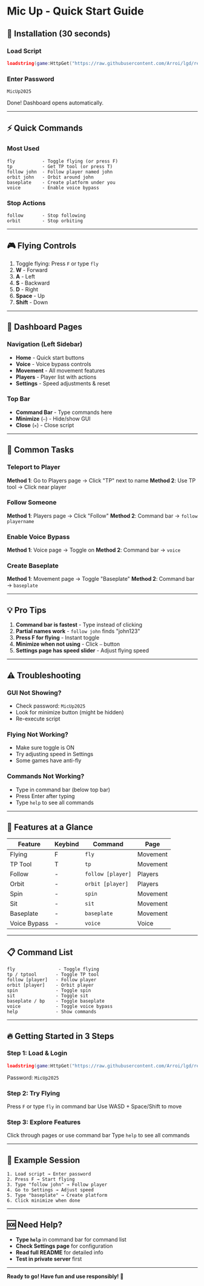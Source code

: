 # Mic Up - Quick Start Guide

## 🚀 Installation (30 seconds)

### Load Script
```lua
loadstring(game:HttpGet("https://raw.githubusercontent.com/Arroi/lgd/refs/heads/main/MicUp_Dashboard.lua"))()
```

### Enter Password
```
MicUp2025
```

Done! Dashboard opens automatically.

---

## ⚡ Quick Commands

### Most Used
```
fly          - Toggle flying (or press F)
tp           - Get TP tool (or press T)
follow john  - Follow player named john
orbit john   - Orbit around john
baseplate    - Create platform under you
voice        - Enable voice bypass
```

### Stop Actions
```
follow       - Stop following
orbit        - Stop orbiting
```

---

## 🎮 Flying Controls

1. Toggle flying: Press `F` or type `fly`
2. **W** - Forward
3. **A** - Left
4. **S** - Backward
5. **D** - Right
6. **Space** - Up
7. **Shift** - Down

---

## 📱 Dashboard Pages

### Navigation (Left Sidebar)
- **Home** - Quick start buttons
- **Voice** - Voice bypass controls
- **Movement** - All movement features
- **Players** - Player list with actions
- **Settings** - Speed adjustments & reset

### Top Bar
- **Command Bar** - Type commands here
- **Minimize** (`—`) - Hide/show GUI
- **Close** (`✕`) - Close script

---

## 🎯 Common Tasks

### Teleport to Player
**Method 1**: Go to Players page → Click "TP" next to name
**Method 2**: Use TP tool → Click near player

### Follow Someone
**Method 1**: Players page → Click "Follow"
**Method 2**: Command bar → `follow playername`

### Enable Voice Bypass
**Method 1**: Voice page → Toggle on
**Method 2**: Command bar → `voice`

### Create Baseplate
**Method 1**: Movement page → Toggle "Baseplate"
**Method 2**: Command bar → `baseplate`

---

## 💡 Pro Tips

1. **Command bar is fastest** - Type instead of clicking
2. **Partial names work** - `follow john` finds "john123"
3. **Press F for flying** - Instant toggle
4. **Minimize when not using** - Click `—` button
5. **Settings page has speed slider** - Adjust flying speed

---

## ⚠️ Troubleshooting

### GUI Not Showing?
- Check password: `MicUp2025`
- Look for minimize button (might be hidden)
- Re-execute script

### Flying Not Working?
- Make sure toggle is ON
- Try adjusting speed in Settings
- Some games have anti-fly

### Commands Not Working?
- Type in command bar (below top bar)
- Press Enter after typing
- Type `help` to see all commands

---

## 🎨 Features at a Glance

| Feature | Keybind | Command | Page |
|---------|---------|---------|------|
| Flying | F | `fly` | Movement |
| TP Tool | T | `tp` | Movement |
| Follow | - | `follow [player]` | Players |
| Orbit | - | `orbit [player]` | Players |
| Spin | - | `spin` | Movement |
| Sit | - | `sit` | Movement |
| Baseplate | - | `baseplate` | Movement |
| Voice Bypass | - | `voice` | Voice |

---

## 📋 Command List

```
fly                - Toggle flying
tp / tptool       - Toggle TP tool
follow [player]   - Follow player
orbit [player]    - Orbit player
spin              - Toggle spin
sit               - Toggle sit
baseplate / bp    - Toggle baseplate
voice             - Toggle voice bypass
help              - Show commands
```

---

## 🔥 Getting Started in 3 Steps

### Step 1: Load & Login
```lua
loadstring(game:HttpGet("https://raw.githubusercontent.com/Arroi/lgd/refs/heads/main/MicUp_Dashboard.lua"))()
```
Password: `MicUp2025`

### Step 2: Try Flying
Press `F` or type `fly` in command bar
Use WASD + Space/Shift to move

### Step 3: Explore Features
Click through pages or use command bar
Type `help` to see all commands

---

## 🎯 Example Session

```
1. Load script → Enter password
2. Press F → Start flying
3. Type "follow john" → Follow player
4. Go to Settings → Adjust speed
5. Type "baseplate" → Create platform
6. Click minimize when done
```

---

## 🆘 Need Help?

- **Type `help`** in command bar for command list
- **Check Settings page** for configuration
- **Read full README** for detailed info
- **Test in private server** first

---

**Ready to go! Have fun and use responsibly! 🎤**
